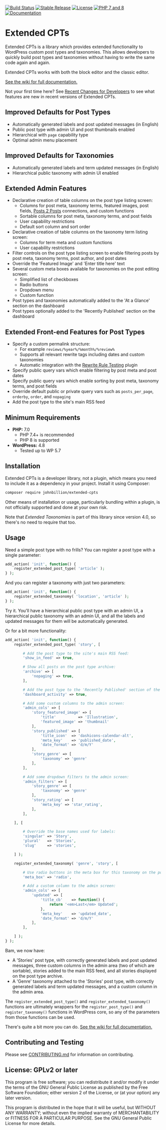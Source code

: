 [![Build Status](https://img.shields.io/github/workflow/status/johnbillion/extended-cpts/Test/develop?style=flat-square)](https://github.com/johnbillion/extended-cpts/actions)
[![Stable Release](https://img.shields.io/packagist/v/johnbillion/extended-cpts.svg)](https://packagist.org/packages/johnbillion/extended-cpts)
[![License](https://img.shields.io/badge/license-GPL_v2%2B-blue.svg)](https://github.com/johnbillion/extended-cpts/blob/trunk/LICENSE)
[![PHP 7 and 8](https://img.shields.io/badge/php-7%20/%208-blue.svg)](https://wordpress.org/support/update-php/)
[![Documentation](https://img.shields.io/badge/documentation-wiki-blue.svg)](https://github.com/johnbillion/extended-cpts/wiki)

# Extended CPTs #

Extended CPTs is a library which provides extended functionality to WordPress custom post types and taxonomies. This allows developers to quickly build post types and taxonomies without having to write the same code again and again.

Extended CPTs works with both the block editor and the classic editor.

[See the wiki for full documentation.](https://github.com/johnbillion/extended-cpts/wiki)

Not your first time here? See [Recent Changes for Developers](https://github.com/johnbillion/extended-cpts/wiki/Recent-Changes-for-Developers) to see what features are new in recent versions of Extended CPTs.

## Improved Defaults for Post Types ##

 * Automatically generated labels and post updated messages (in English)
 * Public post type with admin UI and post thumbnails enabled
 * Hierarchical with `page` capability type
 * Optimal admin menu placement

## Improved Defaults for Taxonomies ##

 * Automatically generated labels and term updated messages (in English)
 * Hierarchical public taxonomy with admin UI enabled

## Extended Admin Features ##

 * Declarative creation of table columns on the post type listing screen:
   * Columns for post meta, taxonomy terms, featured images, post fields, [Posts 2 Posts](https://wordpress.org/plugins/posts-to-posts/) connections, and custom functions
   * Sortable columns for post meta, taxonomy terms, and post fields
   * User capability restrictions
   * Default sort column and sort order
 * Declarative creation of table columns on the taxonomy term listing screen:
   * Columns for term meta and custom functions
   * User capability restrictions
 * Filter controls on the post type listing screen to enable filtering posts by post meta, taxonomy terms, post author, and post dates
 * Override the 'Featured Image' and 'Enter title here' text
 * Several custom meta boxes available for taxonomies on the post editing screen:
   * Simplified list of checkboxes
   * Radio buttons
   * Dropdown menu
   * Custom function
 * Post types and taxonomies automatically added to the 'At a Glance' section on the dashboard
 * Post types optionally added to the 'Recently Published' section on the dashboard

## Extended Front-end Features for Post Types ##

 * Specify a custom permalink structure:
   * For example `reviews/%year%/%month%/%review%`
   * Supports all relevant rewrite tags including dates and custom taxonomies
   * Automatic integration with the [Rewrite Rule Testing](https://wordpress.org/plugins/rewrite-testing/) plugin
 * Specify public query vars which enable filtering by post meta and post dates
 * Specify public query vars which enable sorting by post meta, taxonomy terms, and post fields
 * Override default public or private query vars such as `posts_per_page`, `orderby`, `order`, and `nopaging`
 * Add the post type to the site's main RSS feed

## Minimum Requirements ##

* **PHP:** 7.0  
  - PHP 7.4+ is recommended
  - PHP 8 is supported
* **WordPress:** 4.8  
  - Tested up to WP 5.7

## Installation ##

Extended CPTs is a developer library, not a plugin, which means you need to include it as a dependency in your project. Install it using Composer:

```bash
composer require johnbillion/extended-cpts
```

Other means of installation or usage, particularly bundling within a plugin, is not officially supported and done at your own risk.

Note that *Extended Taxonomies* is part of this library since version 4.0, so there's no need to require that too.

## Usage ##

Need a simple post type with no frills? You can register a post type with a single parameter:

```php
add_action( 'init', function() {
	register_extended_post_type( 'article' );
} );
```

And you can register a taxonomy with just two parameters:

```php
add_action( 'init', function() {
	register_extended_taxonomy( 'location', 'article' );
} );
```

Try it. You'll have a hierarchical public post type with an admin UI, a hierarchical public taxonomy with an admin UI, and all the labels and updated messages for them will be automatically generated.

Or for a bit more functionality:

```php
add_action( 'init', function() {
	register_extended_post_type( 'story', [

		# Add the post type to the site's main RSS feed:
		'show_in_feed' => true,

		# Show all posts on the post type archive:
		'archive' => [
			'nopaging' => true,
		],

		# Add the post type to the 'Recently Published' section of the dashboard:
		'dashboard_activity' => true,

		# Add some custom columns to the admin screen:
		'admin_cols' => [
			'story_featured_image' => [
				'title'          => 'Illustration',
				'featured_image' => 'thumbnail'
			],
			'story_published' => [
				'title_icon'  => 'dashicons-calendar-alt',
				'meta_key'    => 'published_date',
				'date_format' => 'd/m/Y'
			],
			'story_genre' => [
				'taxonomy' => 'genre'
			],
		],

		# Add some dropdown filters to the admin screen:
		'admin_filters' => [
			'story_genre' => [
				'taxonomy' => 'genre'
			],
			'story_rating' => [
				'meta_key' => 'star_rating',
			],
		],

	], [

		# Override the base names used for labels:
		'singular' => 'Story',
		'plural'   => 'Stories',
		'slug'     => 'stories',

	] );

	register_extended_taxonomy( 'genre', 'story', [

		# Use radio buttons in the meta box for this taxonomy on the post editing screen:
		'meta_box' => 'radio',

		# Add a custom column to the admin screen:
		'admin_cols' => [
			'updated' => [
				'title_cb'    => function() {
					return '<em>Last</em> Updated';
				},
				'meta_key'    => 'updated_date',
				'date_format' => 'd/m/Y'
			],
		],

	] );
} );
```

Bam, we now have:

* A 'Stories' post type, with correctly generated labels and post updated messages, three custom columns in the admin area (two of which are sortable), stories added to the main RSS feed, and all stories displayed on the post type archive.
* A 'Genre' taxonomy attached to the 'Stories' post type, with correctly generated labels and term updated messages, and a custom column in the admin area.

The `register_extended_post_type()` and `register_extended_taxonomy()` functions are ultimately wrappers for the `register_post_type()` and `register_taxonomy()` functions in WordPress core, so any of the parameters from those functions can be used.

There's quite a bit more you can do. [See the wiki for full documentation.](https://github.com/johnbillion/extended-cpts/wiki)

## Contributing and Testing ##

Please see [CONTRIBUTING.md](CONTRIBUTING.md) for information on contributing.

## License: GPLv2 or later ##

This program is free software; you can redistribute it and/or modify
it under the terms of the GNU General Public License as published by
the Free Software Foundation; either version 2 of the License, or
(at your option) any later version.

This program is distributed in the hope that it will be useful,
but WITHOUT ANY WARRANTY; without even the implied warranty of
MERCHANTABILITY or FITNESS FOR A PARTICULAR PURPOSE.  See the
GNU General Public License for more details.

